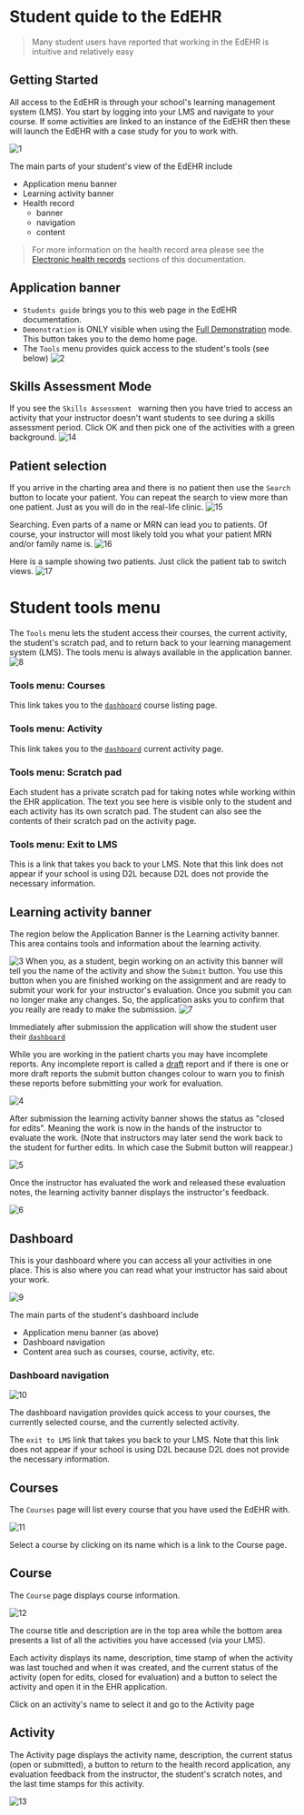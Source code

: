 # Student quide to the EdEHR

> Many student users have reported that working in the EdEHR is intuitive and relatively easy

## Getting Started

All access to the EdEHR is through your school's learning management system (LMS). You start by logging into your LMS and navigate to your course. If some activities are linked to an instance of the EdEHR then these will launch the EdEHR with a case study for you to work with.

![1]

The main parts of your student's view of the EdEHR include

- Application menu banner
- Learning activity banner
- Health record
  - banner
  - navigation
  - content

> For more information on the health record area please see the [Electronic health records](/ehr) sections of this documentation.


## Application banner

- ```Students guide``` brings you to this web page in the EdEHR documentation.
- ```Demonstration``` is ONLY visible when using the [Full Demonstration](/#full-demonstration-mode) mode. This button takes you to the demo home page.
- The ```Tools``` menu provides quick access to the student's tools (see below)
![2]

## Skills Assessment Mode

If you see the ```Skills Assessment ``` warning then you have tried to access an activity that your instructor doesn't want students to see during a skills assessment period.
Click OK and then pick one of the activities with a green background.
![14]


## Patient selection

If you arrive in the charting area and there is no patient then use the ```Search``` button to locate your patient. You can repeat the search to view more than one patient. Just as you will do in the real-life clinic.
![15]

Searching. Even parts of a name or MRN can lead you to patients.  Of course, your instructor will most likely told you what your patient MRN and/or family name is.
![16]

Here is a sample showing two patients.  Just click the patient tab to switch views.
![17]

# Student tools menu
The ```Tools``` menu lets the student access their courses, the current activity, the student's scratch pad, and to return back to your learning management system (LMS). The tools menu is always available in the application banner.
![8]

### Tools menu: Courses

This link takes you to the [```dashboard```](/student/#dashboard) course listing page.

### Tools menu: Activity

This link takes you to the [```dashboard```](/student/#dashboard) current activity page.

### Tools menu: Scratch pad

Each student has a private scratch pad for taking notes while working within the EHR application. The text you see here is visible only to the student and each activity has its own scratch pad.  The student can also see the contents of their scratch pad on the activity page.

### Tools menu: Exit to LMS

This is a link that takes you back to your LMS.  Note that this link does not appear if your school is using D2L because D2L does not provide the necessary information.


## Learning activity banner

The region below the Application Banner is the Learning activity banner.  This area contains tools and information about the learning activity.

![3]
When you, as a student, begin working on an activity this banner will tell you the name of the activity and show 
the ```Submit``` button. You use this button when you are finished working on the assignment and are ready 
to submit your work for your instructor's evaluation. Once you submit you can no longer make any changes. 
So, the application asks you to confirm that you really are ready to make the submission.
![7]

Immediately after submission the application will show the student user their [```dashboard```](/student/#dashboard)

While you are working in the patient charts you may have incomplete reports. Any incomplete report is 
called a [draft](/ehr/#draft-reports-and-verifying-correctness) report and if there is one or more draft reports the submit button changes colour to warn you to finish these reports before submitting your work for evaluation.

![4]

After submission the learning activity banner shows the status as "closed for edits". Meaning the work is now in the hands of the instructor to evaluate the work. (Note that instructors may later send the work back to the student for further edits. In which case the Submit button will reappear.)

![5]

Once the instructor has evaluated the work and released these evaluation notes, the learning activity banner displays the instructor's feedback.

![6]

## Dashboard

This is your dashboard where you can access all your activities in one place.  This is also where you can read what your instructor has said about your work.

![9]

The main parts of the student's dashboard include

- Application menu banner (as above)
- Dashboard navigation
- Content area such as courses, course, activity, etc.

### Dashboard navigation

![10]

The dashboard navigation provides quick access to your courses, the currently selected course, and the currently selected activity. 

The ```exit to LMS``` link that takes you back to your LMS.  Note that this link does not appear if your school is using D2L because D2L does not provide the necessary information.


## Courses

The ```Courses``` page will list every course that you have used the EdEHR with.

![11]

Select a course by clicking on its name which is a link to the Course page.

## Course

The ```Course``` page displays course information.

![12]

The course title and description are in the top area while the bottom area presents a list of all the activities you have accessed (via your LMS).

Each activity displays its name, description, time stamp of when the activity was last touched and when it was created, and the current status of the activity (open for edits, closed for evaluation) and a button to select the activity and open it in the EHR application.

Click on an activity's name to select it and go to the Activity page

## Activity

The Activity page displays the activity name, description, the current status (open or submitted), a button to return to the health record application, any evaluation feedback from the instructor, the student's scratch notes, and the last time stamps for this activity.  

![13]


[1]: ./student-main-ehr-page.png "Main page"
[2]: ./student-application-banner.png "Student top banner"
[3]: ./student-learning-activity-banner-1.png "Student learning activity banner - 1"
[4]: ./student-learning-activity-banner-2.png "Student learning activity banner - 2"
[5]: ./student-learning-activity-banner-3.png "Student learning activity banner - 3"
[6]: ./student-learning-activity-banner-4.png "Student learning activity banner - 4"
[7]: ./student-submit-confirm.png "Student submit confirm dialog"
[8]: ./student-tools.png "Studnet tools"
[9]: ./student-dashboard.png "Student dashboard"
[10]: ./student-dashboard-navigation.png "Student dashboard navigation"
[11]: ./student-courses-page.png "Student courses page"
[12]: ./student-course-page.png "Student course page"
[13]: ./student-activity-page.png "Student activity page"
[14]: ./student-redirect-skills-assessment.png "Student skills assessment redirect"
[15]: ./student-no-patient.png "Student initially without a patient"
[16]: ./student-patient-dearch-dialog.png "Student patient search dialog"
[17]: ./student-mPatient.png "Student view with two patients"
